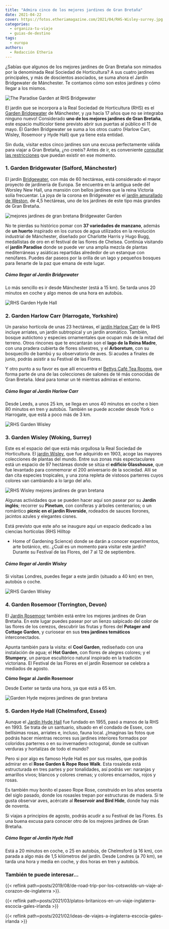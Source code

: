 ```yaml
---
title: "Admira cinco de los mejores jardines de Gran Bretaña"
date: 2021-04-22
cover: https://fotos.etheriamagazine.com/2021/04/RHS-Wisley-surrey.jpg
categories: 
  - organiza-tu-viaje
  - guias-de-destino
tags: 
  - europa
authors: 
  - Redacción Etheria
---
```


¿Sabías que algunos de los mejores jardines de Gran Bretaña son mimados por la denominada Real Sociedad de Horticultura? A sus cuatro jardines principales, y más de doscientos asociados, se suma ahora el Jardín Bridgewater de Mánchester. Te contamos cómo son estos jardines y cómo llegar a los mismos.

![The Paradise Garden at RHS Bridgewater](https://fotos.etheriamagazine.com/2021/04/Garden-Bridgewater.jpg "Paradise Garden en el RHS Bridgewater Garden. © RHS/Neil Hepworth")

El jardín que se incorpora a la Real Sociedad de Horticultura (RHS) es el [Garden 
Bridgewater](https://www.rhs.org.uk/gardens/bridgewater) de Mánchester, y ¡ya hacía 17 
años que no se integraba ninguno nuevo! Considerado **uno de los mejores jardines de 
Gran Bretaña**, este espacio multicolor tiene previsto abrir sus puertas al público el 
11 de mayo. El Garden Bridgewater se suma a los otros cuatro (Harlow Carr, Wisley, 
Rosemoor y Hyde Hall) que ya tiene esta entidad. 

Sin duda, visitar estos cinco jardines son una excusa perfectamente válida para viajar a 
Gran Bretaña, ¿no creéis? Antes de ir, es conveniente [consultar las 
restricciones](https://www.visitbritain.com/gb/en/know-before-you-go) que puedan existir 
en ese momento. 

### 1\. Garden Bridgewater (Salford, Mánchester)

El jardín [Bridgewater](https://www.rhs.org.uk/gardens/bridgewater), con más de 60 
hectáreas, está considerado el mayor proyecto de jardinería de Europa. Se encuentra en 
la antigua sede del Worsley New Hall, una mansión con bellos jardines que la reina 
Victoria solía frecuentar. La joya de la corona en Bridgewater es el [jardín amurallado 
de 
Weston](https://www.rhs.org.uk/gardens/bridgewater/garden-highlights/weston-walled-garden), 
de 4,5 hectáreas, uno de los jardines de este tipo más grandes de Gran Bretaña. 

![mejores jardines de gran bretana Bridgewater Garden](https://fotos.etheriamagazine.com/2021/04/RHS-Bridgewater-Garden.jpg "Vista aérea del Paradise Garden. © RHS/Kestrel Cam")

No te pierdas su histórico pomar con **37 variedades de manzano**, además de **un 
huerto** inspirado en los cursos de agua utilizados en la revolución industrial de 
Mánchester, diseñado por Charlotte Harris y Hugo Bugg, medallistas de oro en el festival 
de las flores de Chelsea. Continúa visitando el **jardín Paradise** donde se puede ver 
una amplia mezcla de plantas mediterráneas y asiáticas repartidas alrededor de un 
estanque con nenúfares. Puedes dar paseos por la orilla de un lago y pequeños bosques 
para llenarte de la paz que emana de este lugar. 

##### Cómo llegar al Jardín Bridgewater

Lo más sencillo es ir desde Mánchester (está a 15 km). Se tarda unos 20 minutos en coche 
y algo menos de una hora en autobús. 

![RHS Garden Hyde Hall](https://fotos.etheriamagazine.com/2021/04/RHS-Garden-Hyde-Hall.jpg "Jardín Hyde Hall, Essex, Inglaterra. © RHS")

### 2\. Garden Harlow Carr (Harrogate, Yorkshire)

Un paraíso hortícola de unas 23 hectáreas, el [jardín Harlow 
Carr](https://www.rhs.org.uk/gardens/harlow-carr/garden-highlights) de la RHS incluye 
arriates, un jardín subtropical y un jardín aromático. También, bosque autóctono y 
especies ornamentales que ocupan más de la mitad del terreno. Otros rincones que te 
encantarán son el **lago de la Reina Madre**, con una pradera cubierta de flores 
silvestres, y el **Arboretum**, con su bosquecillo de bambú y su observatorio de aves. 
Si acudes a finales de junio, podrás asistir a su Festival de las Flores. 

Y otro punto a su favor es que allí encuentra el [Bettys Café Tea 
Rooms](https://www.bettys.co.uk/cafe-tea-rooms/our-locations/bettys-harlow-carr), que 
forma parte de una de las colecciones de salones de té más conocidas de Gran Bretaña. 
Ideal para tomar un té mientras admiras el entorno. 

##### Cómo llegar al Jardín Harlow Carr

Desde Leeds, a unos 25 km, se llega en unos 40 minutos en coche o bien 80 minutos en 
tren y autobús. También se puede acceder desde York o Harrogate, que está a poco más de 
3 km. 

![RHS Garden Wisley](https://fotos.etheriamagazine.com/2021/04/RHS-Wisley.jpg "Jardín rocoso del RHS Wisley, en Surrey, Inglaterra. © RHS")

### 3\. Garden Wisley (Woking, Surrey)

Este es el espacio del que está más orgullosa la Real Sociedad de Horticultura. El 
[jardín Wisley](https://www.rhs.org.uk/gardens/wisley), que fue adquirido en 1903, acoge 
las mayores colecciones de plantas del mundo. Entre sus zonas más espectaculares está un 
espacio de 97 hectáreas donde se sitúa el **edificio Glasshouse**, que fue levantado 
para conmemorar el 200 aniversario de la sociedad. Allí se dan cita especies tropicales, 
y una zona repleta de vistosos parterres cuyos colores van cambiando a lo largo del año. 

![RHS Wisley mejores jardines de gran bretana](https://fotos.etheriamagazine.com/2021/04/RHS-Wisley-surrey.jpg "Rosaleda en el RHS Wisley, en Surrey, Inglaterra. © RHS")

Algunas actividades que se pueden hacer aquí son pasear por su **Jardín inglés**; 
recorrer su **Pinetum**, con coníferas y árboles centenarios; o un romántico **pícnic en 
el jardín Riverside**, rodeados de sauces llorones, jacintos azules y elegantes cisnes. 

Está previsto que este año se inaugure aquí un espacio dedicado a las ciencias 
hortícolas (RHS Hilltop 

- Home of Gardening Science) donde se darán a conocer experimentos, arte botánico, etc. 
¿Cuál es un momento para visitar este jardín? Durante su Festival de las Flores, del 7 
al 12 de septiembre. 

##### Cómo llegar al Jardín Wisley

Si visitas Londres, puedes llegar a este jardín (situado a 40 km) en tren, autobús o 
coche. 

![RHS Garden Wisley](https://fotos.etheriamagazine.com/2021/04/RHS-Garden-Wisley.jpg "Jardín Exótico del RHS Wisley, en Surrey, Inglaterra. © RHS")

### 4\. Garden Rosemoor (Torrington, Devon)

El [Jardín Rosemoor](https://www.rhs.org.uk/gardens/rosemoor) también está entre los 
mejores jardines de Gran Bretaña. En este lugar puedes pasear por un lienzo salpicado 
del color de las flores de los cerezos, descubrir las frutas y flores del **Potager and 
Cottage Garden**, y curiosear en sus **tres jardines temáticos** interconectados. 

Apunta también para la visita: el **Cool Garden**, rediseñado con una instalación de 
agua; el **Hot Garden**, con flores de alegres colores; y el **Stumpery**, un parque 
escultórico natural inspirado en la tradición victoriana. El Festival de las Flores en 
el jardín Rosemoor se celebra a mediados de agosto. 

**Cómo llegar al Jardín Rosemoor** 

Desde Exeter se tarda una hora, ya que está a 65 km. 

![Garden Hyde mejores jardines de gran bretana](https://fotos.etheriamagazine.com/2021/04/RHS-Garden-Hyde.jpg "Así luce el RHS Garden Hyde Hall en verano. © RHS")

### 5\. Garden Hyde Hall (Chelmsford, Essex)

Aunque el [Jardín Hyde Hall](https://www.rhs.org.uk/gardens/hyde-hall/) fue fundado en 
1955, pasó a manos de la RHS en 1993. Se trata de un santuario, situado en el condado de 
Essex, con bellísimas rosas, arriates e, incluso, fauna local. ¿Imaginas las fotos que 
podrás hacer mientras recorres sus jardines interiores formados por coloridos parterres 
o en su invernadero octogonal, donde se cultivan verduras y hortalizas de todo el mundo? 

Pero si por algo es famoso Hyde Hall es por sus rosales, que podrás admirar en el **Rose 
Garden & Rope Rose Walk**. Esta rosaleda está estructurada en tres partes y por 
tonalidades, así podrás ver: naranjas y amarillos vivos; blancos y colores cremas; y 
colores encarnados, rojos y rosas. 

Es también muy bonito el paseo Rope Rose, construido en los años sesenta del siglo 
pasado, donde los rosasles trepan por estructuras de madera. Si te gusta observar aves, 
acércate al **Reservoir and Bird Hide**, donde hay más de noventa. 

Si viajas a principios de agosto, podrás acudir a su Festival de las Flores. Es una 
buena excusa para conocer otro de los mejores jardines de Gran Bretaña. 

##### Cómo llegar al Jardín Hyde Hall

Está a 20 minutos en coche, o 25 en autobús, de Chelmsford (a 16 km), con parada a algo 
más de 1,5 kilómetros del jardín. Desde Londres (a 70 km), se tarda una hora y media en 
coche, y dos horas en tren y autobús. 

### También te puede interesar...

{{< reflink 
path=posts/2019/08/de-road-trip-por-los-cotswolds-un-viaje-al-corazon-de-inglaterra >}}. 

{{< reflink 
path=posts/2021/03/platos-britanicos-en-un-viaje-inglaterra-escocia-gales-irlanda >}} 

{{< reflink path=posts/2021/02/ideas-de-viajes-a-inglaterra-escocia-gales-irlanda >}}
